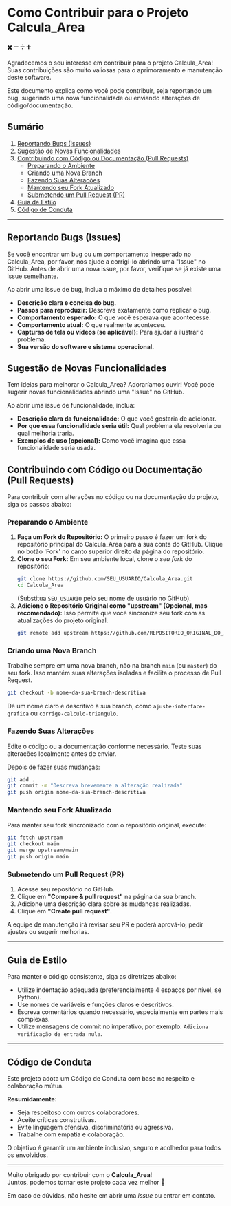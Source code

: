 # Como Contribuir para o Projeto Calcula_Area
:heavy_multiplication_x: :heavy_minus_sign: :heavy_division_sign: :heavy_plus_sign:	

Agradecemos o seu interesse em contribuir para o projeto Calcula_Area! Suas contribuições são muito valiosas para o aprimoramento e manutenção deste software.

Este documento explica como você pode contribuir, seja reportando um bug, sugerindo uma nova funcionalidade ou enviando alterações de código/documentação.

## Sumário 

1.  [Reportando Bugs (Issues)](#reportando-bugs-issues)
2.  [Sugestão de Novas Funcionalidades](#sugestao-de-novas-funcionalidades)
3.  [Contribuindo com Código ou Documentação (Pull Requests)](#contribuindo-com-codigo-ou-documentacao-pull-requests)
    * [Preparando o Ambiente](#preparando-o-ambiente)
    * [Criando uma Nova Branch](#criando-uma-nova-branch)
    * [Fazendo Suas Alterações](#fazendo-suas-alteracoes)
    * [Mantendo seu Fork Atualizado](#mantendo-seu-fork-atualizado)
    * [Submetendo um Pull Request (PR)](#submetendo-um-pull-request-pr)
4.  [Guia de Estilo](#guia-de-estilo)
5.  [Código de Conduta](#codigo-de-conduta)

---

## Reportando Bugs (Issues)

Se você encontrar um bug ou um comportamento inesperado no Calcula_Area, por favor, nos ajude a corrigi-lo abrindo uma "Issue" no GitHub. Antes de abrir uma nova issue, por favor, verifique se já existe uma issue semelhante.

Ao abrir uma issue de bug, inclua o máximo de detalhes possível:

* **Descrição clara e concisa do bug.**
* **Passos para reproduzir:** Descreva exatamente como replicar o bug.
* **Comportamento esperado:** O que você esperava que acontecesse.
* **Comportamento atual:** O que realmente aconteceu.
* **Capturas de tela ou vídeos (se aplicável):** Para ajudar a ilustrar o problema.
* **Sua versão do software e sistema operacional.**

## Sugestão de Novas Funcionalidades

Tem ideias para melhorar o Calcula_Area? Adoraríamos ouvir! Você pode sugerir novas funcionalidades abrindo uma "Issue" no GitHub.

Ao abrir uma issue de funcionalidade, inclua:

* **Descrição clara da funcionalidade:** O que você gostaria de adicionar.
* **Por que essa funcionalidade seria útil:** Qual problema ela resolveria ou qual melhoria traria.
* **Exemplos de uso (opcional):** Como você imagina que essa funcionalidade seria usada.

## Contribuindo com Código ou Documentação (Pull Requests)

Para contribuir com alterações no código ou na documentação do projeto, siga os passos abaixo:

### Preparando o Ambiente

1.  **Faça um Fork do Repositório:** O primeiro passo é fazer um fork do repositório principal do Calcula_Area para a sua conta do GitHub. Clique no botão 'Fork' no canto superior direito da página do repositório.
2.  **Clone o seu Fork:** Em seu ambiente local, clone o *seu fork* do repositório:
    ```bash
    git clone https://github.com/SEU_USUARIO/Calcula_Area.git
    cd Calcula_Area
    ```
    (Substitua `SEU_USUARIO` pelo seu nome de usuário no GitHub).
3.  **Adicione o Repositório Original como "upstream" (Opcional, mas recomendado):** Isso permite que você sincronize seu fork com as atualizações do projeto original.
    ```bash
    git remote add upstream https://github.com/REPOSITORIO_ORIGINAL_DO_AMIGO.git
    ```

### Criando uma Nova Branch

Trabalhe sempre em uma nova branch, não na branch `main` (ou `master`) do seu fork. Isso mantém suas alterações isoladas e facilita o processo de Pull Request.

```bash
git checkout -b nome-da-sua-branch-descritiva
```

Dê um nome claro e descritivo à sua branch, como `ajuste-interface-grafica` ou `corrige-calculo-triangulo`.

### Fazendo Suas Alterações

Edite o código ou a documentação conforme necessário. Teste suas alterações localmente antes de enviar.

Depois de fazer suas mudanças:

```bash
git add .
git commit -m "Descreva brevemente a alteração realizada"
git push origin nome-da-sua-branch-descritiva
```

### Mantendo seu Fork Atualizado

Para manter seu fork sincronizado com o repositório original, execute:

```bash
git fetch upstream
git checkout main
git merge upstream/main
git push origin main
```

### Submetendo um Pull Request (PR)

1. Acesse seu repositório no GitHub.
2. Clique em **"Compare & pull request"** na página da sua branch.
3. Adicione uma descrição clara sobre as mudanças realizadas.
4. Clique em **"Create pull request"**.

A equipe de manutenção irá revisar seu PR e poderá aprová-lo, pedir ajustes ou sugerir melhorias.

---

## Guia de Estilo

Para manter o código consistente, siga as diretrizes abaixo:

- Utilize indentação adequada (preferencialmente 4 espaços por nível, se Python).
- Use nomes de variáveis e funções claros e descritivos.
- Escreva comentários quando necessário, especialmente em partes mais complexas.
- Utilize mensagens de commit no imperativo, por exemplo: `Adiciona verificação de entrada nula`.

---

## Código de Conduta

Este projeto adota um Código de Conduta com base no respeito e colaboração mútua.

**Resumidamente:**

- Seja respeitoso com outros colaboradores.
- Aceite críticas construtivas.
- Evite linguagem ofensiva, discriminatória ou agressiva.
- Trabalhe com empatia e colaboração.

O objetivo é garantir um ambiente inclusivo, seguro e acolhedor para todos os envolvidos.

---

Muito obrigado por contribuir com o **Calcula_Area**!  
Juntos, podemos tornar este projeto cada vez melhor 🚀

Em caso de dúvidas, não hesite em abrir uma *issue* ou entrar em contato.
